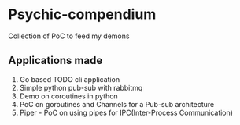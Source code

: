 # Psychic-compendium
Collection of PoC to feed my demons

## Applications made
1. Go based TODO cli application
2. Simple python pub-sub with rabbitmq
3. Demo on coroutines in python
4. PoC on goroutines and Channels for a Pub-sub architecture
5. Piper - PoC on using pipes for IPC(Inter-Process Communication)
